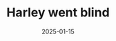 ---
title: Harley went blind
promotion: AEW
show: Dynamite
date: 2025-01-15
tags:
  - harley
  - julia
images:
  - src: /assets/snapshots/2025.01.15.AEW.Dynamite.c.jpg
    alt: Harley misted
---